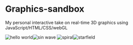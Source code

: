 # Graphics-sandbox
My personal interactive take on real-time 3D graphics using JavaScript/HTML/CSS/webGL

![hello world](https://user-images.githubusercontent.com/92530084/142380508-24d1566e-aff4-4931-ac5c-0f87770ad928.gif)![sin wave](https://user-images.githubusercontent.com/92530084/142381008-b2333e71-8cd5-4285-8da5-697d7ddd2a42.gif)
![spiral](https://user-images.githubusercontent.com/92530084/142381996-4e2a5ae3-eab6-4001-8c3c-d7cb44afd6da.gif)![starfield](https://user-images.githubusercontent.com/92530084/142383154-b2eddaaa-8771-465d-aa96-bfad13503f3f.gif)


